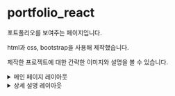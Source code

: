 # portfolio_react
포트폴리오를 보여주는 페이지입니다.

html과 css, bootstrap을 사용해 제작했습니다.

제작한 프로젝트에 대한 간략한 이미지와 설명을 볼 수 있습니다.

<details>
<summary>메인 페이지 레이아웃</summary>

![image](images/readme/image.png)
</details>

<details>
<summary>상세 설명 레이아웃</summary>
  
![image](images/readme/web-pjt.jpg)
</details>
